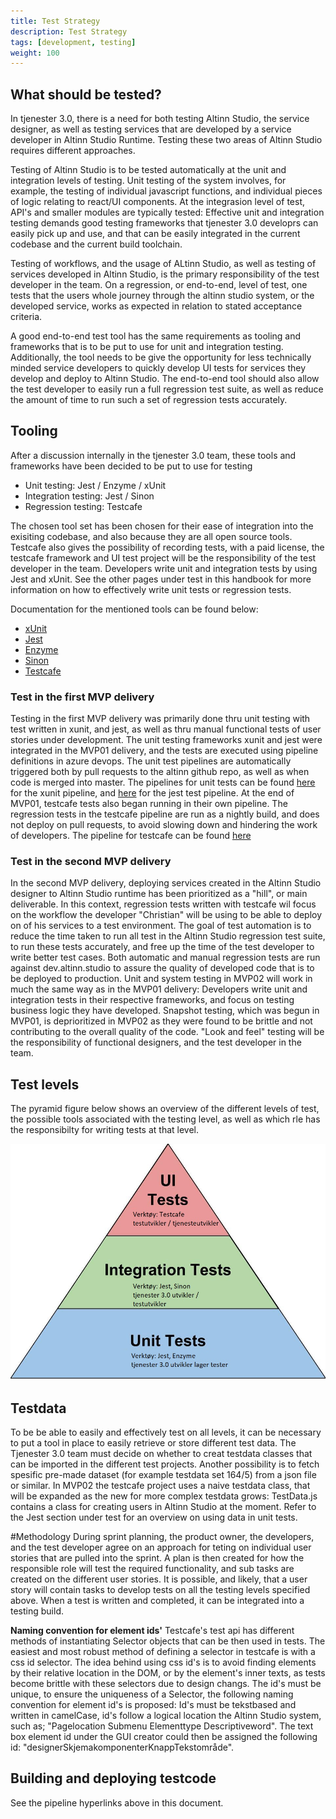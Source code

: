 ```yaml
---
title: Test Strategy
description: Test Strategy
tags: [development, testing]
weight: 100
---
```


## What should be tested?
In tjenester 3.0, there is a need for both testing Altinn Studio, the service designer, as well as testing services that are developed by a service developer in Altinn Studio Runtime. Testing these two areas of Altinn Studio requires different approaches. 

Testing of Altinn Studio is to be tested automatically at the unit and integration levels of testing. Unit testing of the system involves, for example, the testing of individual javascript functions, and individual pieces of logic relating to react/UI components. At the integrasion level of test, API's and smaller modules are typically tested: Effective unit and integration testing demands good testing frameworks that tjenester 3.0 developrs can easily pick up and use, and that can be easily integrated in the current codebase and the current build toolchain.

Testing of workflows, and the usage of ALtinn Studio, as well as testing of services developed in Altinn Studio, is the primary responsibility of the test developer in the team. On a regression, or end-to-end, level of test, one tests that the users whole journey through the altinn studio system, or the developed service, works as expected in relation to stated acceptance criteria.

A good end-to-end test tool has the same requirements as tooling and frameworks that is to be put to use for unit and integration testing. Additionally, the tool needs to be give the opportunity for less technically minded service developers to quickly develop UI tests for services they develop and deploy to Altinn Studio. The end-to-end tool should also allow the test developer to easily run a full regression test suite, as well as reduce the amount of time to run such a set of regression tests accurately. 


## Tooling
After a discussion internally in the tjenester 3.0 team, these tools and frameworks have been decided to be put to use for testing
 - Unit testing: Jest / Enzyme / xUnit
 - Integration testing: Jest / Sinon
 - Regression testing: Testcafe 

The chosen tool set has been chosen for their ease of integration into the exisiting codebase, and also because they are all open source tools. Testcafe also gives the possibility of recording tests, with a paid license, the testcafe framework and UI test project will be the responsibility of the test developer in the team. Developers write unit and integration tests by using Jest and xUnit. See the other pages under test in this handbook for more information on how to effectively write unit tests or regression tests.

Documentation for the mentioned tools can be found below:  
 - [xUnit](https://xunit.github.io/)
 - [Jest](https://jestjs.io/)  
 - [Enzyme](http://airbnb.io/enzyme/)  
 - [Sinon](https://sinonjs.org/)  
 - [Testcafe](https://testcafe.devexpress.com/)  


### Test in the first MVP delivery
Testing in the first MVP delivery was primarily done thru unit testing with test written in xunit, and jest, as well as thru manual functional tests of user stories under development. The unit testing frameworks xunit and jest were integrated in the MVP01 delivery, and the tests are executed using pipeline definitions in azure devops. The unit test pipelines are automatically triggered both by pull requests to the altinn github repo, as well as when code is merged into master. The pipelines for unit tests can be found [here](https://dev.azure.com/brreg/altinn-studio/_build?definitionId=22) for the xunit pipeline, and [here](https://dev.azure.com/brreg/altinn-studio/_build?definitionId=26) for the jest test pipeline. At the end of MVP01, testcafe tests also began running in their own pipeline. The regression tests in the testcafe pipeline are run as a nightly build, and does not deploy on pull requests, to avoid slowing down and hindering the work of developers. The pipeline for testcafe can be found [here](https://dev.azure.com/brreg/altinn-studio/_build?definitionId=25)


### Test in the second MVP delivery
In the second MVP delivery, deploying services created in the Altinn Studio designer to Altinn Studio runtime has been prioritized as a "hill", or main deliverable. In this context, regression tests written with testcafe wil focus on the workflow the developer "Christian" will be using to be able to deploy on of his services to a test environment. The goal of test automation is to reduce the time taken to run all test in the Altinn Studio regression test suite, to run these tests accurately, and free up the time of the test developer to write better test cases. Both automatic and manual regression tests are run against dev.altinn.studio to assure the quality of developed code that is to be deployed to production. Unit and system testing in MVP02 will work in much the same way as in the MVP01 delivery: Developers write unit and integration tests in their respective frameworks, and focus on testing business logic they have developed. Snapshot testing, which was begun in MVP01, is deprioritized in MVP02 as they were found to be brittle and not contributing to the overall quality of the code. "Look and feel" testing will be the responsibility of functional designers, and the test developer in the team.


## Test levels
The pyramid figure below shows an overview of the different levels of test, the possible tools associated with the testing level, as well as which rle has the responsibilty for writing tests at that level.

![Testpyramiden](testing_pyramid.jpeg?width=400 "Testpyramiden")


## Testdata
To be be able to easily and effectively test on all levels, it can be necessary to put a tool in place to easily retrieve or store different test data. The Tjenester 3.0 team must decide on whether to creat testdata classes that can be imported in the different test projects. Another possibility is to fetch spesific pre-made dataset (for example testdata set 164/5) from a json file or similar. In MVP02 the testcafe project uses a naive testdata class, that will be expanded as the new for more complex testdata grows: TestData.js contains a class for creating users in Altinn Studio at the moment. Refer to the Jest section under test for an overview on using data in unit tests.


#Methodology
During sprint planning, the product owner, the developers, and the test developer agree on an approach for teting on individual user stories that are pulled into the sprint. A plan is then created for how the responsible role will test the required functionality, and sub tasks are created on the different user stories. It is possible, and likely, that a user story will contain tasks to develop tests on all the testing levels specified above. When a test is written and completed, it can be integrated into a testing build. 

**Naming convention for element ids'**
Testcafe's test api has different methods of instantiating Selector objects that can be then used in tests. The easiest and most robust method of defining a selector in testcafe is with a css id selector. The idea behind using css id's is to avoid finding elements by their relative location in the DOM, or by the element's inner texts, as tests become brittle with these selectors due to design changs. The id's must be unique, to ensure the uniqueness of a Selector, the following naming convention for element id's is proposed: Id's must be tekstbased and written in camelCase, id's follow a logical location the Altinn Studio system, such as; "Pagelocation Submenu Elementtype Descriptiveword". The text box element id under the GUI creator could then be assigned the following id: "designerSkjemakomponenterKnappTekstområde".


## Building and deploying testcode
See the pipeline hyperlinks above in this document.